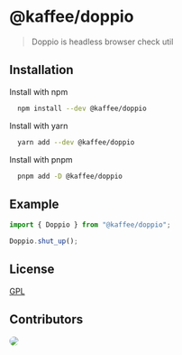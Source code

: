 # @kaffee/doppio

> Doppio is headless browser check util

## Installation

Install with npm

```bash
  npm install --dev @kaffee/doppio
```

Install with yarn

```bash
  yarn add --dev @kaffee/doppio
```

Install with pnpm

```bash
  pnpm add -D @kaffee/doppio
```

## Example
```typescript
import { Doppio } from "@kaffee/doppio";

Doppio.shut_up();

```

## License

[GPL](https://choosealicense.com/licenses/gpl-3.0/)

## Contributors

<a href="https://github.com/Muromi-Rikka" >
  <img style="border-radius:200px;" src="https://github.com/Muromi-Rikka.png?size=50">
</a>
